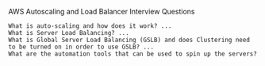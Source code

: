 
AWS Autoscaling and Load Balancer Interview Questions

    What is auto-scaling and how does it work? ...
    What is Server Load Balancing? ...
    What is Global Server Load Balancing (GSLB) and does Clustering need to be turned on in order to use GSLB? ...
    What are the automation tools that can be used to spin up the servers?